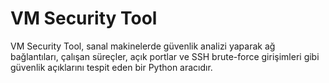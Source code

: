 # VM Security Tool
 VM Security Tool, sanal makinelerde güvenlik analizi yaparak ağ bağlantıları, çalışan süreçler, açık portlar ve SSH brute-force girişimleri gibi güvenlik açıklarını tespit eden bir Python aracıdır.

